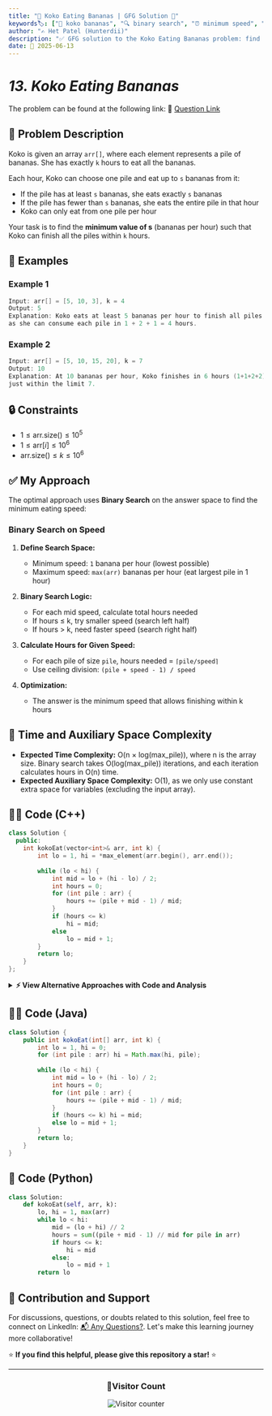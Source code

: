 ```yaml
---
title: "🍌 Koko Eating Bananas | GFG Solution 🚀"
keywords🏷️: ["🍌 koko bananas", "🔍 binary search", "⏰ minimum speed", "📊 optimization", "📘 GFG", "🏁 competitive programming", "📚 DSA", "🐒 gfg bananas"]
author: "✍️ Het Patel (Hunterdii)"
description: "✅ GFG solution to the Koko Eating Bananas problem: find minimum eating speed to finish all banana piles within k hours using binary search. 🚀"
date: 📅 2025-06-13
---
```


# *13. Koko Eating Bananas*

The problem can be found at the following link: 🔗 [Question Link](https://www.geeksforgeeks.org/problems/koko-eating-bananas/1)

## **🧩 Problem Description**

Koko is given an array `arr[]`, where each element represents a pile of bananas. She has exactly `k` hours to eat all the bananas.

Each hour, Koko can choose one pile and eat up to `s` bananas from it:
- If the pile has at least `s` bananas, she eats exactly `s` bananas
- If the pile has fewer than `s` bananas, she eats the entire pile in that hour
- Koko can only eat from one pile per hour

Your task is to find the **minimum value of s** (bananas per hour) such that Koko can finish all the piles within `k` hours.

## **📘 Examples**

### Example 1

```cpp
Input: arr[] = [5, 10, 3], k = 4
Output: 5
Explanation: Koko eats at least 5 bananas per hour to finish all piles within 4 hours, 
as she can consume each pile in 1 + 2 + 1 = 4 hours.
```

### Example 2

```cpp
Input: arr[] = [5, 10, 15, 20], k = 7
Output: 10
Explanation: At 10 bananas per hour, Koko finishes in 6 hours (1+1+2+2), 
just within the limit 7.
```

## **🔒 Constraints**

* $1 \le \text{arr.size()} \le 10^5$
* $1 \le \text{arr}[i] \le 10^6$
* $\text{arr.size()} \le k \le 10^6$

## **✅ My Approach**

The optimal approach uses **Binary Search** on the answer space to find the minimum eating speed:

### **Binary Search on Speed**

1. **Define Search Space:**
   * Minimum speed: `1` banana per hour (lowest possible)
   * Maximum speed: `max(arr)` bananas per hour (eat largest pile in 1 hour)

2. **Binary Search Logic:**
   * For each mid speed, calculate total hours needed
   * If hours ≤ k, try smaller speed (search left half)
   * If hours > k, need faster speed (search right half)

3. **Calculate Hours for Given Speed:**
   * For each pile of size `pile`, hours needed = `⌈pile/speed⌉`
   * Use ceiling division: `(pile + speed - 1) / speed`

4. **Optimization:**
   * The answer is the minimum speed that allows finishing within k hours

## 📝 Time and Auxiliary Space Complexity

* **Expected Time Complexity:** O(n × log(max_pile)), where n is the array size. Binary search takes O(log(max_pile)) iterations, and each iteration calculates hours in O(n) time.
* **Expected Auxiliary Space Complexity:** O(1), as we only use constant extra space for variables (excluding the input array).

## **🧑‍💻 Code (C++)**

```cpp
class Solution {
  public:
    int kokoEat(vector<int>& arr, int k) {
        int lo = 1, hi = *max_element(arr.begin(), arr.end());
        
        while (lo < hi) {
            int mid = lo + (hi - lo) / 2;
            int hours = 0;
            for (int pile : arr) {
                hours += (pile + mid - 1) / mid;
            }
            if (hours <= k)
                hi = mid;
            else
                lo = mid + 1;
        }
        return lo;
    }
};
```

<details>
<summary><b>⚡ View Alternative Approaches with Code and Analysis</b></summary>

## 📊 **2️⃣ Binary Search with Early Termination (Optimized Division)**

### 💡 Algorithm Steps:

1. Create a helper function to check if a given speed is valid.
2. Break early if the hour limit is crossed during calculation.
3. Use ceiling division formula directly for efficiency.

```cpp
class Solution {
  public:
    bool canEat(vector<int>& arr, int speed, int k) {
        long hours = 0;
        for (int pile : arr) {
            hours += (pile + speed - 1) / speed;
            if (hours > k) return false; 
        }
        return true;
    }

    int kokoEat(vector<int>& arr, int k) {
        int lo = 1, hi = *max_element(arr.begin(), arr.end());
        
        while (lo < hi) {
            int mid = lo + (hi - lo) / 2;
            if (canEat(arr, mid, k)) {
                hi = mid;
            } else {
                lo = mid + 1;
            }
        }
        return lo;
    }
};
```

### 📝 **Complexity Analysis:**

* **Time:** ⏱️ O(n × log(max_pile))
* **Auxiliary Space:** 💾 O(1)

### ✅ **Why This Approach?**

* Fast due to early stopping when hours exceed k.
* Clean separation of logic with `canEat` helper function.
* Optimal and practical for large input sizes.

## 📊 **3️⃣ Binary Search + Prefix Optimization**

### 💡 Algorithm Steps:

1. Sort the piles to improve data locality.
2. Enable early termination more effectively with sorted order.
3. Use the same binary search logic with optimized computation.

```cpp
class Solution {
  public:
    int kokoEat(vector<int>& arr, int k) {
        sort(arr.begin(), arr.end());
        int lo = 1, hi = arr.back();

        while (lo < hi) {
            int mid = lo + (hi - lo) / 2;
            long hours = 0;
            bool valid = true;

            for (int pile : arr) {
                hours += (pile + mid - 1) / mid;
                if (hours > k) {
                    valid = false;
                    break; 
                }
            }

            if (valid)
                hi = mid;
            else
                lo = mid + 1;
        }
        return lo;
    }
};
```

### 📝 **Complexity Analysis:**

* **Time:** ⏱️ O(n log n + n × log(max_pile))
* **Auxiliary Space:** 💾 O(1)

### ✅ **Why This Approach?**

* Sorting may reduce computation overhead via early skips.
* Useful when `k` is small or `arr` has large variance.
* Better cache locality for large arrays.

## 🆚 **🔍 Comparison of Approaches**

| 🚀 **Approach**                | ⏱️ **Time Complexity**                  | 💾 **Space Complexity** | ✅ **Pros**                        | ⚠️ **Cons**                           |
| ------------------------------ | --------------------------------------- | ----------------------- | --------------------------------- | ------------------------------------- |
| 🔍 **Basic Binary Search**     | 🟢 O(n × log(max_pile))                 | 🟢 O(1)                 | ⚡ Simple and reliable             | 🐢 No early exit on overflow         |
| 🚀 **Early Termination**       | 🟢 O(n × log(max_pile))                 | 🟢 O(1)                 | 🔥 Fastest due to early exit      | 📝 Slightly more verbose             |
| 📊 **Prefix Optimization**     | 🟡 O(n log n + n × log(max_pile))       | 🟢 O(1)                 | 🎯 Best for uneven distribution   | ⚠️ Sorting overhead                   |

### 🏆 **Best Choice Recommendation**

| 🎯 **Scenario**                                    | 🎖️ **Recommended Approach**    | 🔥 **Performance Rating** |
| -------------------------------------------------- | ------------------------------- | ------------------------- |
| ⚡ Large inputs, performance critical              | 🥇 **Early Termination**        | ★★★★★                     |
| 🔧 Balanced input, predictable distribution       | 🥈 **Basic Binary Search**      | ★★★★☆                     |
| 📈 Data benefits from ordering                    | 🥉 **Prefix Optimization**      | ★★★☆☆                     |

</details>

## **🧑‍💻 Code (Java)**

```java
class Solution {
    public int kokoEat(int[] arr, int k) {
        int lo = 1, hi = 0;
        for (int pile : arr) hi = Math.max(hi, pile);
        
        while (lo < hi) {
            int mid = lo + (hi - lo) / 2;
            int hours = 0;
            for (int pile : arr) {
                hours += (pile + mid - 1) / mid;
            }
            if (hours <= k) hi = mid;
            else lo = mid + 1;
        }
        return lo;
    }
}
```

## **🐍 Code (Python)**

```python
class Solution:
    def kokoEat(self, arr, k):
        lo, hi = 1, max(arr)
        while lo < hi:
            mid = (lo + hi) // 2
            hours = sum((pile + mid - 1) // mid for pile in arr)
            if hours <= k:
                hi = mid
            else:
                lo = mid + 1
        return lo
```

## 🧠 Contribution and Support

For discussions, questions, or doubts related to this solution, feel free to connect on LinkedIn: [📬 Any Questions?](https://www.linkedin.com/in/patel-hetkumar-sandipbhai-8b110525a/). Let's make this learning journey more collaborative!

⭐ **If you find this helpful, please give this repository a star!** ⭐

---

<div align="center">
  <h3><b>📍Visitor Count</b></h3>
</div>

<p align="center">
  <img src="https://profile-counter.glitch.me/Hunterdii/count.svg" alt="Visitor counter" />
</p>
